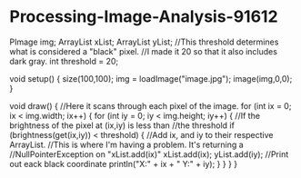 Processing-Image-Analysis-91612
===============================
PImage img;
ArrayList xList;
ArrayList yList;
//This threshold determines what is considered a "black" pixel.
//I made it 20 so that it also includes dark gray.
int threshold = 20;

void setup() {
  size(100,100);
  img = loadImage("image.jpg");
  image(img,0,0);
}

void draw() {
  //Here it scans through each pixel of the image.
  for (int ix = 0; ix < img.width; ix++) {
    for (int iy = 0; iy < img.height; iy++) {
      //If the brightness of the pixel at (ix,iy) is less than
      //the threshold
      if (brightness(get(ix,iy)) < threshold) {
        //Add ix, and iy to their respective ArrayList.
        //This is where I'm having a problem. It's returning a
        //NullPointerException on "xList.add(ix)"
        xList.add(ix);
        yList.add(iy);
        //Print out eack black coordinate
        println("X:" + ix + " Y:" + iy);
      }
    }
  }
}